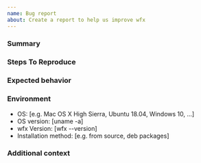 ```yaml
---
name: Bug report
about: Create a report to help us improve wfx
---
```


### Summary

<!--
Please provide a clear and concise description of what the bug is.
-->

### Steps To Reproduce

<!--
Steps to reproduce the problem
-->

### Expected behavior

<!--
A clear and concise description of what you expected to happen.
-->

### Environment

<!--
Please complete the following information (see note below)
-->

- OS: [e.g. Mac OS X High Sierra, Ubuntu 18.04, Windows 10, ...]
- OS version: [uname -a]
- wfx Version: [wfx --version]
- Installation method: [e.g. from source, deb packages]

### Additional context

<!--
Add any other context about the problem here.
-->
